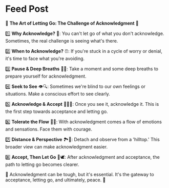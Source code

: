 # Feed Post

🌿 **The Art of Letting Go: The Challenge of Acknowledgment** 🌿

1️⃣ **Why Acknowledge?** 🤔: You can't let go of what you don't acknowledge. Sometimes, the real challenge is seeing what's there.

2️⃣ **When to Acknowledge?** ⏰: If you're stuck in a cycle of worry or denial, it's time to face what you're avoiding.

3️⃣ **Pause & Deep Breaths** 🛑💨: Take a moment and some deep breaths to prepare yourself for acknowledgment.

4️⃣ **Seek to See** 👁️🔍: Sometimes we're blind to our own feelings or situations. Make a conscious effort to see clearly.

5️⃣ **Acknowledge & Accept** 🤲🏽🌈: Once you see it, acknowledge it. This is the first step towards acceptance and letting go.

6️⃣ **Tolerate the Flow** 🌊💪: With acknowledgment comes a flow of emotions and sensations. Face them with courage.

7️⃣ **Distance & Perspective** 🏞️🔭: Detach and observe from a 'hilltop.' This broader view can make acknowledgment easier.

8️⃣ **Accept, Then Let Go** 🎈🕊️: After acknowledgment and acceptance, the path to letting go becomes clearer.

🌈 Acknowledgment can be tough, but it's essential. It's the gateway to acceptance, letting go, and ultimately, peace. 🌈